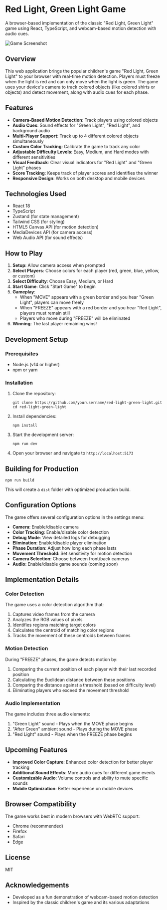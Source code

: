# Red Light, Green Light Game

A browser-based implementation of the classic "Red Light, Green Light" game using React, TypeScript, and webcam-based motion detection with audio cues.

![Game Screenshot](/public/game-screenshot.png)

## Overview

This web application brings the popular children's game "Red Light, Green Light" to your browser with real-time motion detection. Players must freeze when the light is red and can only move when the light is green. The game uses your device's camera to track colored objects (like colored shirts or objects) and detect movement, along with audio cues for each phase.

## Features

- **Camera-Based Motion Detection**: Track players using colored objects
- **Audio Cues**: Sound effects for "Green Light", "Red Light", and background audio
- **Multi-Player Support**: Track up to 4 different colored objects simultaneously
- **Custom Color Tracking**: Calibrate the game to track any color
- **Adjustable Difficulty Levels**: Easy, Medium, and Hard modes with different sensitivities
- **Visual Feedback**: Clear visual indicators for "Red Light" and "Green Light" phases
- **Score Tracking**: Keeps track of player scores and identifies the winner
- **Responsive Design**: Works on both desktop and mobile devices

## Technologies Used

- React 18
- TypeScript
- Zustand (for state management)
- Tailwind CSS (for styling)
- HTML5 Canvas API (for motion detection)
- MediaDevices API (for camera access)
- Web Audio API (for sound effects)

## How to Play

1. **Setup**: Allow camera access when prompted
2. **Select Players**: Choose colors for each player (red, green, blue, yellow, or custom)
3. **Select Difficulty**: Choose Easy, Medium, or Hard
4. **Start Game**: Click "Start Game" to begin
5. **Gameplay**:
   - When "MOVE" appears with a green border and you hear "Green Light", players can move freely
   - When "FREEZE" appears with a red border and you hear "Red Light", players must remain still
   - Players who move during "FREEZE" will be eliminated
6. **Winning**: The last player remaining wins!

## Development Setup

### Prerequisites

- Node.js (v14 or higher)
- npm or yarn

### Installation

1. Clone the repository:
   ```
   git clone https://github.com/yourusername/red-light-green-light.git
   cd red-light-green-light
   ```

2. Install dependencies:
   ```
   npm install
   ```

3. Start the development server:
   ```
   npm run dev
   ```

4. Open your browser and navigate to `http://localhost:5173`

## Building for Production

```
npm run build
```

This will create a `dist` folder with optimized production build.

## Configuration Options

The game offers several configuration options in the settings menu:

- **Camera**: Enable/disable camera
- **Color Tracking**: Enable/disable color detection
- **Debug Mode**: View detailed logs for debugging
- **Elimination**: Enable/disable player elimination
- **Phase Duration**: Adjust how long each phase lasts
- **Movement Threshold**: Set sensitivity for motion detection
- **Camera Selection**: Choose between front/back cameras
- **Audio**: Enable/disable game sounds (coming soon)

## Implementation Details

### Color Detection

The game uses a color detection algorithm that:
1. Captures video frames from the camera
2. Analyzes the RGB values of pixels
3. Identifies regions matching target colors
4. Calculates the centroid of matching color regions
5. Tracks the movement of these centroids between frames

### Motion Detection

During "FREEZE" phases, the game detects motion by:
1. Comparing the current position of each player with their last recorded position
2. Calculating the Euclidean distance between these positions
3. Comparing the distance against a threshold (based on difficulty level)
4. Eliminating players who exceed the movement threshold

### Audio Implementation

The game includes three audio elements:
1. "Green Light" sound - Plays when the MOVE phase begins
2. "After Green" ambient sound - Plays during the MOVE phase
3. "Red Light" sound - Plays when the FREEZE phase begins

## Upcoming Features

- **Improved Color Capture**: Enhanced color detection for better player tracking
- **Additional Sound Effects**: More audio cues for different game events
- **Customizable Audio**: Volume controls and ability to mute specific sounds
- **Mobile Optimization**: Better experience on mobile devices

## Browser Compatibility

The game works best in modern browsers with WebRTC support:
- Chrome (recommended)
- Firefox
- Safari
- Edge

## License

MIT

## Acknowledgements

- Developed as a fun demonstration of webcam-based motion detection
- Inspired by the classic children's game and its various adaptations